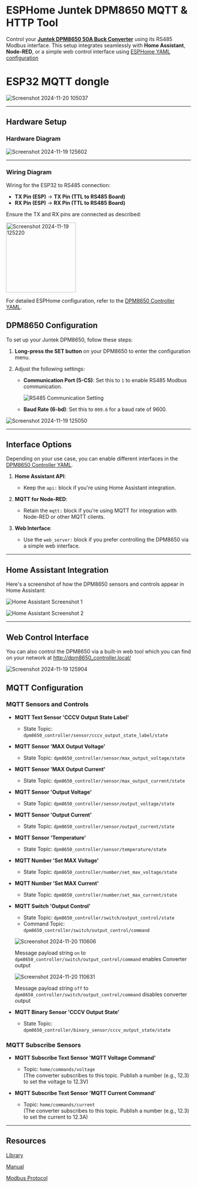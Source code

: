 # ESPHome Juntek DPM8650 MQTT & HTTP Tool

Control your **[Juntek DPM8650 50A Buck Converter](./JT-DPM8650_Datasheet-EN_2024-02-14.pdf)** using its RS485 Modbus interface. This setup integrates seamlessly with **Home Assistant**, **Node-RED**, or a simple web control interface using [ESPHome YAML configuration](./dpm8650_controller.YAML)



# ESP32 MQTT dongle

![Screenshot 2024-11-20 105037](https://github.com/user-attachments/assets/9da001c9-dc4f-4839-ad26-15c840f8210d)


---

## Hardware Setup


### Hardware Diagram


![Screenshot 2024-11-19 125602](https://github.com/user-attachments/assets/147db45e-df32-43c5-aa40-c21b1624f38f)


---

### Wiring Diagram


Wiring for the ESP32 to RS485 connection:

- **TX Pin (ESP)** → **TX Pin (TTL to RS485 Board)**
- **RX Pin (ESP)** → **RX Pin (TTL to RS485 Board)**

Ensure the TX and RX pins are connected as described:

<img width="190" alt="Screenshot 2024-11-19 125220" src="https://github.com/user-attachments/assets/dd39aa32-035a-4258-9c77-b1909ab9c67b">


For detailed ESPHome configuration, refer to the [DPM8650 Controller YAML](./dpm8650_controller.YAML).


## DPM8650 Configuration

To set up your Juntek DPM8650, follow these steps:

1. **Long-press the SET button** on your DPM8650 to enter the configuration menu.
2. Adjust the following settings:

   - **Communication Port (5-CS)**: Set this to `1` to enable RS485 Modbus communication.
     
     ![RS485 Communication Setting](https://github.com/user-attachments/assets/3c7d8b94-be98-4546-a028-9f66a0a23167)

   - **Baud Rate (6-bd)**: Set this to `009.6` for a baud rate of 9600.

![Screenshot 2024-11-19 125050](https://github.com/user-attachments/assets/3caa70ed-20bc-4912-88d7-e7dbc53f51af)



---

## Interface Options

Depending on your use case, you can enable different interfaces in the [DPM8650 Controller YAML](./dpm8650_controller.YAML).

1. **Home Assistant API**:
   - Keep the `api:` block if you're using Home Assistant integration.

2. **MQTT for Node-RED**:
   - Retain the `mqtt:` block if you're using MQTT for integration with Node-RED or other MQTT clients.

3. **Web Interface**:
   - Use the `web_server:` block if you prefer controlling the DPM8650 via a simple web interface.
  


---

## Home Assistant Integration

Here's a screenshot of how the DPM8650 sensors and controls appear in Home Assistant:

![Home Assistant Screenshot 1](https://github.com/user-attachments/assets/b4653e18-b158-4e96-b338-9c1baadd233c)

![Home Assistant Screenshot 2](https://github.com/user-attachments/assets/e3875b73-5015-4242-b751-a7b257a10a61)

---

## Web Control Interface

You can also control the DPM8650 via a built-in web tool which you can find on your network at http://dpm8650_controller.local/

![Screenshot 2024-11-19 125904](https://github.com/user-attachments/assets/1fda96f6-53a5-4ffc-a6ba-e04948965e11)


## MQTT Configuration

### MQTT Sensors and Controls

- **MQTT Text Sensor 'CCCV Output State Label'**  
  - State Topic: `dpm8650_controller/sensor/cccv_output_state_label/state`

- **MQTT Sensor 'MAX Output Voltage'**  
  - State Topic: `dpm8650_controller/sensor/max_output_voltage/state`

- **MQTT Sensor 'MAX Output Current'**  
  - State Topic: `dpm8650_controller/sensor/max_output_current/state`

- **MQTT Sensor 'Output Voltage'**  
  - State Topic: `dpm8650_controller/sensor/output_voltage/state`

- **MQTT Sensor 'Output Current'**  
  - State Topic: `dpm8650_controller/sensor/output_current/state`

- **MQTT Sensor 'Temperature'**  
  - State Topic: `dpm8650_controller/sensor/temperature/state`

- **MQTT Number 'Set MAX Voltage'**  
  - State Topic: `dpm8650_controller/number/set_max_voltage/state`

- **MQTT Number 'Set MAX Current'**  
  - State Topic: `dpm8650_controller/number/set_max_current/state`

- **MQTT Switch 'Output Control'**  
  - State Topic: `dpm8650_controller/switch/output_control/state`  
  - Command Topic: `dpm8650_controller/switch/output_control/command`  

  ![Screenshot 2024-11-20 110606](https://github.com/user-attachments/assets/c65462c0-e6ce-4368-a1a1-66056a36dfd6)

  Message payload string `on` to `dpm8650_controller/switch/output_control/command` enables Converter output  

  ![Screenshot 2024-11-20 110631](https://github.com/user-attachments/assets/5a5aa78e-367e-4854-9ecf-8271a99b5652)

  Message payload string `off` to `dpm8650_controller/switch/output_control/command` disables converter output

- **MQTT Binary Sensor 'CCCV Output State'**  
  - State Topic: `dpm8650_controller/binary_sensor/cccv_output_state/state`

### MQTT Subscribe Sensors

- **MQTT Subscribe Text Sensor 'MQTT Voltage Command'**  
  - Topic: `home/commands/voltage`  
    (The converter subscribes to this topic. Publish a number (e.g., 12.3) to set the voltage to 12.3V)

- **MQTT Subscribe Text Sensor 'MQTT Current Command'**  
  - Topic: `home/commands/current`  
    (The converter subscribes to this topic. Publish a number (e.g., 12.3) to set the current to 12.3A)

---
## Resources

[Library](https://github.com/Lotiq/DPM8600)

[Manual](./JT-DPM8600-Manual_2024-05-24.pdf)

[Modbus Protocol](./JT-DPM86XX_Communication_protocol_2023-01-05.pdf)



